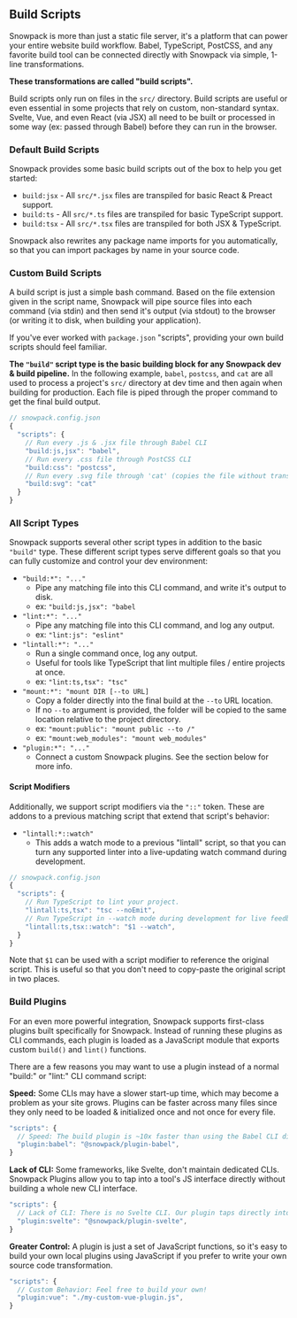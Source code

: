 ## Build Scripts

Snowpack is more than just a static file server, it's a platform that can power your entire website build workflow. Babel, TypeScript, PostCSS, and any favorite build tool can be connected directly with Snowpack via simple, 1-line transformations. 

**These transformations are called "build scripts".**

Build scripts only run on files in the `src/` directory. Build scripts are useful or even essential in some projects that rely on custom, non-standard syntax. Svelte, Vue, and even React (via JSX) all need to be built or processed in some way (ex: passed through Babel) before they can run in the browser.

### Default Build Scripts 

Snowpack provides some basic build scripts out of the box to help you get started:

- `build:jsx` - All `src/*.jsx` files are transpiled for basic React & Preact support. 
- `build:ts` - All `src/*.ts` files are transpiled for basic TypeScript support.
- `build:tsx` - All `src/*.tsx` files are transpiled for both JSX & TypeScript.

Snowpack also rewrites any package name imports for you automatically, so that you can import packages by name in your source code.
 
### Custom Build Scripts

A build script is just a simple bash command. Based on the file extension given in the script name, Snowpack will pipe source files into each command (via stdin) and then send it's output (via stdout) to the browser (or writing it to disk, when building your application).

If you've ever worked with `package.json` "scripts", providing your own build scripts should feel familiar.

**The `"build"` script type is the basic building block for any Snowpack dev & build pipeline.** In the following example, `babel`, `postcss`, and `cat` are all used to process a project's `src/` directory at dev time and then again when building for production. Each file is piped through the proper command to get the final build output.

```js
// snowpack.config.json
{
  "scripts": {
    // Run every .js & .jsx file through Babel CLI
    "build:js,jsx": "babel",
    // Run every .css file through PostCSS CLI
    "build:css": "postcss",
    // Run every .svg file through 'cat' (copies the file without transforming)
    "build:svg": "cat"
  }
}
```


### All Script Types

Snowpack supports several other script types in addition to the basic `"build"` type. These different script types serve different goals so that you can fully customize and control your dev environment:

- `"build:*": "..."`
  - Pipe any matching file into this CLI command, and write it's output to disk.
  - ex: `"build:js,jsx": "babel`
- `"lint:*": "..."`
  - Pipe any matching file into this CLI command, and log any output.
  - ex: `"lint:js": "eslint"`
- `"lintall:*": "..."`
  - Run a single command once, log any output.
  - Useful for tools like TypeScript that lint multiple files / entire projects at once.
  - ex: `"lint:ts,tsx": "tsc"`
- `"mount:*": "mount DIR [--to URL]`
  - Copy a folder directly into the final build at the `--to` URL location.
  - If no `--to` argument is provided, the folder will be copied to the same location relative to the project directory.
  - ex: `"mount:public": "mount public --to /"`
  - ex: `"mount:web_modules": "mount web_modules"`
- `"plugin:*": "..."`
  - Connect a custom Snowpack plugins. See the section below for more info.

#### Script Modifiers

Additionally, we support script modifiers via  the `"::"` token. These are addons to a previous matching script that extend that script's behavior:

- `"lintall:*::watch"`
  - This adds a watch mode to a previous "lintall" script, so that you can turn any supported linter into a live-updating watch command during development. 
  
```js
// snowpack.config.json
{
  "scripts": {
    // Run TypeScript to lint your project.
    "lintall:ts,tsx": "tsc --noEmit",
    // Run TypeScript in --watch mode during development for live feedback.
    "lintall:ts,tsx::watch": "$1 --watch",
  }
}
```

Note that `$1` can be used with a script modifier to reference the original script. This is useful so that you don't need to copy-paste the original script in two places.


### Build Plugins

For an even more powerful integration, Snowpack supports first-class plugins built specifically for Snowpack. Instead of running these plugins as CLI commands, each plugin is loaded as a JavaScript module that exports custom `build()` and `lint()` functions.

There are a few reasons you may want to use a plugin instead of a normal "build:" or "lint:" CLI command script:

**Speed:** Some CLIs may have a slower start-up time, which may become a problem as your site grows. Plugins can be faster across many files since they only need to be loaded & initialized once and not once for every file.

```js
"scripts": {
  // Speed: The build plugin is ~10x faster than using the Babel CLI directly
  "plugin:babel": "@snowpack/plugin-babel",
}
```

**Lack of CLI:** Some frameworks, like Svelte, don't maintain dedicated CLIs. Snowpack Plugins allow you to tap into a tool's JS interface directly without building a whole new CLI interface.

```js
"scripts": {
  // Lack of CLI: There is no Svelte CLI. Our plugin taps directly into the Svelte compiler 
  "plugin:svelte": "@snowpack/plugin-svelte",
}
```

**Greater Control:** A plugin is just a set of JavaScript functions, so it's easy to build your own local plugins using JavaScript if you prefer to write your own source code transformation.


```js
"scripts": {
  // Custom Behavior: Feel free to build your own!
  "plugin:vue": "./my-custom-vue-plugin.js",
}
```
